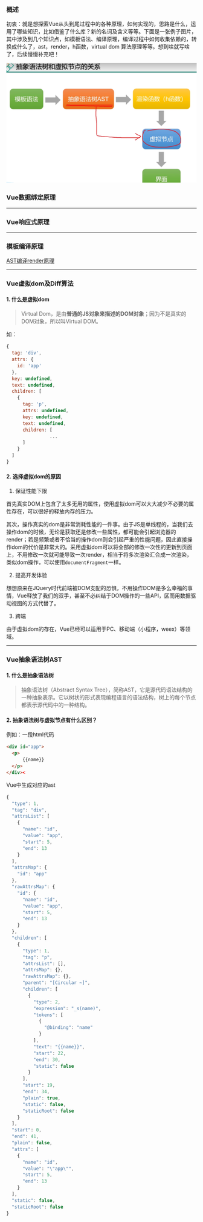 ### 概述

初衷：就是想探索Vue从头到尾过程中的各种原理，如何实现的，思路是什么，运用了哪些知识，比如借鉴了什么库？新的名词及含义等等。下面是一张例子图片，其中涉及到几个知识点，如模板语法、编译原理，编译过程中如何收集依赖的，转换成什么了，ast，render，h函数，virtual dom 算法原理等等。想到啥就写啥了，后续慢慢补充吧！

![image-20220927215643660](https://raw.githubusercontent.com/dawson66/BlogImage/master/data/image-20220927215643660.png)

### Vue数据绑定原理



---

### Vue响应式原理



---

### 模板编译原理

[AST编译render原理](https://tehub.com/a/8xsejSkmuw)



---

### Vue虚拟dom及Diff算法

#### 1. 什么是虚拟dom

> Virtual Dom，是由**普通的JS对象来描述的DOM对象**；因为不是真实的DOM对象，所以叫Virtual DOM。

如：

```javascript
{
  tag: 'div',
  attrs: {
    id: 'app'
  },
  key: undefined,
  text: undefined,
  children: [
    {
      tag: 'p',
      attrs: undefined,
      key: undefined,
      text: undefined,
      children: [
				...
      ]
    }
  ]
}
```

#### 2. 选择虚拟dom的原因

1. 保证性能下限

首先真实DOM上包含了太多无用的属性，使用虚拟dom可以大大减少不必要的属性存在，可以很好的释放内存的压力。

其次，操作真实的dom是非常消耗性能的一件事。由于JS是单线程的，当我们去操作dom的时候，无论是获取还是修改一些属性，都可能会引起浏览器的render；若是频繁或者不恰当的操作dom则会引起严重的性能问题，因此直接操作dom的代价是非常大的。采用虚拟dom可以将全部的修改一次性的更新到页面上，不用修改一次就可能导致一次render，相当于将多次渲染汇合成一次渲染，类似dom操作，可以使用`documentFragment`一样。

2. 提高开发体验

想想原来在JQuery时代前端被DOM支配的恐惧，不用操作DOM是多么幸福的事情，Vue释放了我们的双手，甚至不必纠结于DOM操作的一些API，区而用数据驱动视图的方式代替了。

3. 跨端

由于虚拟dom的存在，Vue已经可以适用于PC、移动端（小程序，weex）等领域。

---

### Vue抽象语法树AST

#### 1. 什么是抽象语法树

> 抽象语法树（Abstract Syntax Tree），简称AST，它是源代码语法结构的一种抽象表示。它以树状的形式表现编程语言的语法结构，树上的每个节点都表示源代码中的一种结构。

#### 2. 抽象语法树与虚拟节点有什么区别？

例如：一段html代码

```html
<div id="app">
  <p>
      {{name}}
  </p>
</div><
```

Vue中生成对应的ast

```javascript
{
  "type": 1,
  "tag": "div",
  "attrsList": [
    {
      "name": "id",
      "value": "app",
      "start": 5,
      "end": 13
    }
  ],
  "attrsMap": {
    "id": "app"
  },
  "rawAttrsMap": {
    "id": {
      "name": "id",
      "value": "app",
      "start": 5,
      "end": 13
    }
  },
  "children": [
    {
      "type": 1,
      "tag": "p",
      "attrsList": [],
      "attrsMap": {},
      "rawAttrsMap": {},
      "parent": "[Circular ~]",
      "children": [
        {
          "type": 2,
          "expression": "_s(name)",
          "tokens": [
            {
              "@binding": "name"
            }
          ],
          "text": "{{name}}",
          "start": 22,
          "end": 30,
          "static": false
        }
      ],
      "start": 19,
      "end": 34,
      "plain": true,
      "static": false,
      "staticRoot": false
    }
  ],
  "start": 0,
  "end": 41,
  "plain": false,
  "attrs": [
    {
      "name": "id",
      "value": "\"app\"",
      "start": 5,
      "end": 13
    }
  ],
  "static": false,
  "staticRoot": false
}
```







